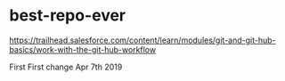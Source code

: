 # best-repo-ever
https://trailhead.salesforce.com/content/learn/modules/git-and-git-hub-basics/work-with-the-git-hub-workflow

First First change Apr 7th 2019
